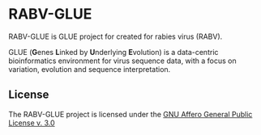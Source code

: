 # RABV-GLUE

RABV-GLUE is GLUE project for created for rabies virus (RABV).

GLUE (**G**enes **L**inked by **U**nderlying **E**volution) is a data-centric bioinformatics environment for virus sequence data, with a focus on variation, evolution and sequence interpretation.

## License

The RABV-GLUE project is licensed under the [GNU Affero General Public License v. 3.0](https://www.gnu.org/licenses/agpl-3.0.en.html)